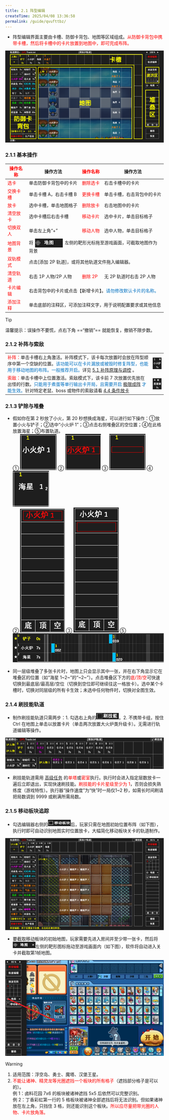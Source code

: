 ```yaml
---
title: 2.1 阵型编辑
createTime: 2025/04/08 13:36:58
permalink: /guide/qvufttbz/
---
```


- 阵型编辑界面主要由卡槽、防御卡背包、地图等区域组成。<span style="color: red;">从防御卡背包中携带卡槽，然后将卡槽中的卡片放置到地图中，即可完成布阵。</span>

![](./picture/2.1.0.1.png)

### 2.1.1 基本操作

<table>
<thead>
  <tr>
    <th><span style="color: red;">操作名称</span></th>
    <th>操作方法</th>
    <th><span style="color: red;">操作名称</span></th>
    <th>操作方法</th>
  </tr>
</thead>
<tbody>
  <tr>
    <td><span style="color: red;">选卡</span></td>
    <td>单击防御卡背包中的卡片</td>
    <td><span style="color: red;">删除选卡</span></td>
    <td>右击卡槽中的卡片</td>
  </tr>

  <tr>
    <td><span style="color: red;">交换卡槽</span></td>
    <td>单击卡槽 A，右击卡槽 B</td>
    <td><span style="color: red;">更换卡槽</span></td>
    <td>单击卡槽，右击背包中的卡片</td>
  </tr>

  <tr>
    <td><span style="color: red;">放卡</span></td>
    <td>选中卡槽，单击地图格子</td>
    <td><span style="color: red;">删除放卡</span></td>
    <td>右击地图中的卡片</td>
  </tr>

  <tr>
    <td><span style="color: red;">清空放卡</span></td>
    <td>选中卡槽后右击卡槽</td>
    <td><span style="color: red;">移动卡片</span></td>
    <td>选中卡片，单击目标格子</td>
  </tr>

  <tr>
    <td><span style="color: red;">切换双人</span></td>
    <td>单击左上角“+”</td>
    <td><span style="color: red;">移动人物</span></td>
    <td>选中人物，单击目标格子</td>
  </tr>

  <tr>
    <td><span style="color: red;">地图背景</span></td>
    <td colspan="3">将<img src="./picture/2.1.1.1.png" 
      style="vertical-align: middle; width: 90px; margin: 0 5px"
    >左侧的靶形光标拖至游戏画面，可截取地图作为背景</td>
  </tr>

  <tr>
    <td><span style="color: red;">双轨模式</span></td>
    <td colspan="3">点击[添加 2P 轨道]，或将其他轨道文件拖入编辑器。</td>
  </tr>

  <tr>
    <td><span style="color: red;">清空轨道</span></td>
    <td>右击 1P 人物/2P 人物</td>
    <td><span style="color: red;">删除 2P </span></td>
    <td>无 2P 轨道时右击 2P 人物</td>
  </tr>

  <tr>
    <td><span style="color: red;">卡片编辑</span></td>
    <td colspan="3">右击背包中的卡片或点击【新增卡片】。<span style="color: #0070C0;">请勿修改默认卡片的名称。</span></td>
  </tr>

  <tr>
    <td><span style="color: red;">添加注释</span></td>
    <td colspan="3">单击底部的注释区，可添加注释文字，用于说明配置要求或其他信息</td>
  </tr>
</tbody>
</table>

> [!tip]
> 温馨提示：误操作不要慌，点右下角 ==“撤销”== 就能恢复，撤销不限步数。 

### 2.1.2 补阵与索敌

<table>
<tbody>
  <tr>
    <td><span style="color: red;">补阵：</span>单击卡槽右上角激活。补阵模式下，该卡每次放置时会放在阵型顺序中第一个空缺的位置。<span style="color: #0070C0;">该功能可以在卡片漏放或被毁时修复阵型，也能用于移动地图的布阵。一般推荐开启。</span>详见 <a href="/Track-Web/guide/mzdpqza3/">5.1 补阵原理与调控</a> 。</td>
    <td><img src="./picture/2.1.2.1.png" 
      style="vertical-align: middle; ">
    </td>
  </tr>

  <tr>
    <td><span style="color: red;">索敌：</span>单击卡槽中上位置激活。索敌模式下，该卡前 7 次放置优先放在出怪的行数。<span style="color: #0070C0;">只能用于煮蛋等单行输出卡开局，且需要开启 <a href="/Track-Web/guide/932mbqdu/">极限成阵</a><!--2.2--> 才能生效。</span>针对特定老鼠、boss 或物件的索敌请看 <a href="/Track-Web/guide/v62bwilf/">4.4 条件放卡</a></td>
    <td><img src="./picture/2.1.2.2.png" 
      style="vertical-align: middle; ">
    </td>
  </tr>
</tbody>
</table>

### 2.1.3 铲除与堆叠

- 假如你在第 2 秒放了小火，第 20 秒想换成海星，可以进行如下操作：①放置小火与铲子；②选中“小火炉 1”；③点击右侧堆叠区的空位置；④在此格放置海星；⑤布置轨道。<br>
① ![](./picture/2.1.3.1.png) ② ![](./picture/2.1.3.2.png) ③ ![](./picture/2.1.3.3.png) ④ ![](./picture/2.1.3.4.png) <br>
② ![](./picture/2.1.3.2-2.png) ③ ![](./picture/2.1.3.3-2.png)
⑤ ![](./picture/2.1.3.5.png)

- 同一层级堆叠了多张卡片时，地图上只会显示其中一张，并在右下角显示它在堆叠区的位置（如“海星 1~2~”的“~2~”）。点击堆叠区下方的<span style="color: red;">底/顶/空</span>可快速切换到最底层/最高层/空位（切换到空位即可继续往这一格放卡）。选中某个卡槽时，切换对同层级的所有卡生效；未选中任何物件时，切换对全图生效。

### 2.1.4 刷技能轨道

- 制作刷技能轨道只需两步：1. 勾选右上角的<img src="./picture/2.1.4.1.png" alt="" width="72" height="20">。2. 不携带卡组，按住 Ctrl 在地图上单击以放置卡片（单击两次放置大火炉类升级卡）。无需进行轨道编辑等操作。

![](./picture/2.1.4.2.png)

- 刷技能轨道需用 [高级任务](/Track-Web/guide/f0kz7lyd/)<!--3.2--> 的<span style="color: red;">单塔</span>或<span style="color: red;">密室</span>执行。执行时会进入指定层数放卡一遍后立即退出，实现快速刷技能。<span style="color: red;">刷技能的卡片星级至少为 1</span>，否则会损失熟练度（游戏特性）。执行器“操作速度”为“快”时一局仅1~2 秒，如需长时间刷请把局数调到 9999 或刷满所需局数。

### 2.1.5 移动板块追踪

- 勾选编辑器右侧的<img src="./picture/2.1.5.1.png" alt="" width="72" height="20">后，玩家只需在地图初始位置布阵（如下图），执行时即可自动识别地图实时位置放卡，大幅简化移动板块关卡的轨道制作。

![](./picture/2.1.5.2.png)

- 要截取移动板块的初始地图，玩家需要先进入房间并至少带一张卡，然后将<img src="./picture/2.1.5.3.png" alt="" width="72" height="20">左侧的靶形图标拖动至游戏画面内（如下图），软件将自动进入关卡并截取第1帧地图。

![](./picture/2.1.5.4.png)

> [!warning]
> 1. 适用范围：浮空岛、勇士、魔塔、汉堡王星。
> 2. <span style="color: red;">不能让诸神、精灵龙等光圈遮挡一个板块的所有格子</span>（遮挡部分格子是可以的）。<br>
例 1：卤料花园 7x6 的板块被诸神遮挡 5x5 后依然可以完整识别。<br>
例 2：丁香彩虹第一行的 5 格板块被诸神全部遮挡后将无法识别。但如果诸神放在左上角，只挡住 3 格，则还能识别这个板块。<span style="color: red;">所以应尽量把带光圈的人物、卡片放角落。</span>

